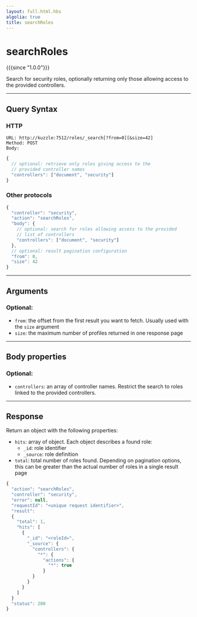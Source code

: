 ```yaml
---
layout: full.html.hbs
algolia: true
title: searchRoles
---
```


# searchRoles

{{{since "1.0.0"}}}

Search for security roles, optionally returning only those allowing access to the provided controllers.

---

## Query Syntax

### HTTP

```http
URL: http://kuzzle:7512/roles/_search[?from=0][&size=42]
Method: POST  
Body:
```

```js
{
  // optional: retrieve only roles giving access to the
  // provided controller names
  "controllers": ["document", "security"]
}
```

### Other protocols

```js
{
  "controller": "security",
  "action": "searchRoles",
  "body": {
    // optional: search for roles allowing access to the provided
    // list of controllers
    "controllers": ["document", "security"]
  },
  // optional: result pagination configuration
  "from": 0,
  "size": 42
}
```

---

## Arguments

### Optional:

* `from`: the offset from the first result you want to fetch.  Usually used with the `size` argument
* `size`: the maximum number of profiles returned in one response page


---

## Body properties

### Optional:

* `controllers`: an array of controller names. Restrict the search to roles linked to the provided controllers.

---

## Response

Return an object with the following properties:

* `hits`: array of object. Each object describes a found role:
  * `_id`: role identifier
  * `_source`: role definition
* `total`: total number of roles found. Depending on pagination options, this can be greater than the actual number of roles in a single result page

```javascript
{
  "action": "searchRoles",
  "controller": "security",
  "error": null,
  "requestId": "<unique request identifier>",
  "result": 
  {
    "total": 1,
    "hits": [
      {
        "_id": "<roleId>",
        "_source": {
          "controllers": {
            "*": {
              "actions": {
                "*": true
              }
          }
        }
      }
    ]
  }
  "status": 200
}
```
